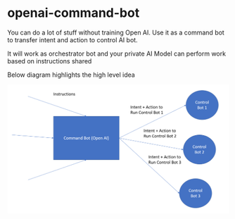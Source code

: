 # openai-command-bot
<p>You can do a lot of stuff without training Open AI. Use it as a command bot to transfer intent and action to control AI bot.</p>

<p>It will work as orchestrator bot and your private AI Model can perform work based on instructions shared</p>

<p>Below diagram highlights the high level idea</p>
<img src="architecture1.png"/>